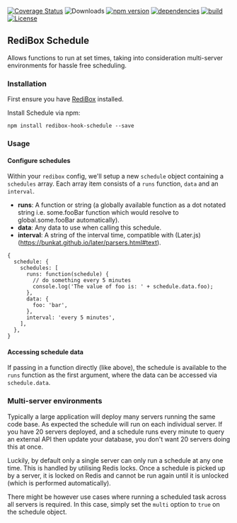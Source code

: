 [![Coverage Status](https://coveralls.io/repos/github/redibox/schedule/badge.svg?branch=master)](https://coveralls.io/github/redibox/schedule?branch=master)
![Downloads](https://img.shields.io/npm/dt/redibox-hook-schedule.svg)
[![npm version](https://img.shields.io/npm/v/redibox-hook-schedule.svg)](https://www.npmjs.com/package/redibox-hook-schedule)
[![dependencies](https://img.shields.io/david/redibox/schedule.svg)](https://david-dm.org/redibox/schedule)
[![build](https://travis-ci.org/redibox/schedule.svg)](https://travis-ci.org/redibox/schedule)
[![License](https://img.shields.io/npm/l/redibox-hook-schedule.svg)](/LICENSE)

## RediBox Schedule

Allows functions to run at set times, taking into consideration multi-server environments for hassle free scheduling.

### Installation

First ensure you have [RediBox](https://github.com/redibox/core) installed.

Install Schedule via npm:

`npm install redibox-hook-schedule --save`

### Usage

#### Configure schedules

Within your `redibox` config, we'll setup a new `schedule` object containing a `schedules` array. Each array item consists of a `runs` function, `data` and an `interval`.

- **runs**: A function or string (a globally available function as a dot notated string i.e. some.fooBar function which would resolve to global.some.fooBar automatically).
- **data**: Any data to use when calling this schedule.
- **interval**: A string of the interval time, compatible with (Later.js)(https://bunkat.github.io/later/parsers.html#text).

```
{
  schedule: {
    schedules: [
      runs: function(schedule) {
        // do something every 5 minutes
        console.log('The value of foo is: ' + schedule.data.foo);
      },
      data: {
        foo: 'bar',
      },
      interval: 'every 5 minutes',
    ],
  },
}
```

#### Accessing schedule data

If passing in a function directly (like above), the schedule is available to the `runs` function as the first argument, where the data can be accessed via `schedule.data`.

### Multi-server environments

Typically a large application will deploy many servers running the same code base. As expected the schedule will run on each individual server. If you have 20 servers deployed, and a schedule runs every minute to query an external API then update your database, you don't want 20 servers doing this at once.

Luckily, by default only a single server can only run a schedule at any one time. This is handled by utilising Redis locks. Once a schedule is picked up by a server, it is locked on Redis and cannot be run again until it is unlocked (which is performed automatically).

There might be however use cases where running a scheduled task across all servers is required. In this case, simply set the `multi` option to `true` on the schedule object.

